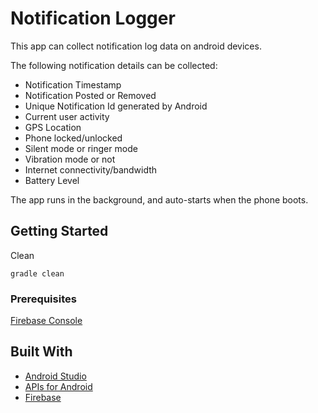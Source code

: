 # Notification Logger

This app can collect notification log data on android devices.

The following notification details can be collected:
* Notification Timestamp
* Notification Posted or Removed
* Unique Notification Id generated by Android
* Current user activity
* GPS Location
* Phone locked/unlocked
* Silent mode or ringer mode
* Vibration mode or not
* Internet connectivity/bandwidth
* Battery Level

The app runs in the background, and auto-starts when the phone boots.

## Getting Started

Clean

```
gradle clean
```

### Prerequisites

[Firebase Console](https://firebase.google.com/)


## Built With

* [Android Studio](https://developer.android.com/studio)
* [APIs for Android](https://developers.google.com/android)
* [Firebase](https://firebase.google.com/)


